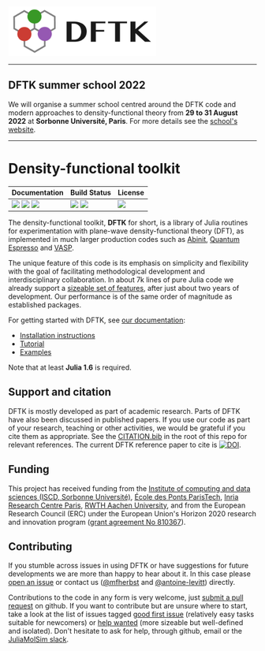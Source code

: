 <img src="https://raw.githubusercontent.com/JuliaMolSim/DFTK.jl/master/docs/logo/DFTK_750x250.png" alt="dftk logo" height="100px" />

-----------

## DFTK summer school 2022

We will organise a summer school centred around the DFTK code
and modern approaches to density-functional theory
from **29 to 31 August 2022** at **Sorbonne Université, Paris**.
For more details see the [school's website](https://school2022.dftk.org).

-----------

# Density-functional toolkit

| **Documentation**                                                                 | **Build Status**                                |  **License**                     |
|:--------------------------------------------------------------------------------- |:----------------------------------------------- |:-------------------------------- |
| [![][docs-img]][docs-url] [![][ddocs-img]][ddocs-url] [![][slack-img]][slack-url] | [![][ci-img]][ci-url] [![][ccov-img]][ccov-url] | [![][license-img]][license-url]  |

[ddocs-img]: https://img.shields.io/badge/docs-dev-blue.svg
[ddocs-url]: https://docs.dftk.org/dev

[docs-img]: https://img.shields.io/badge/docs-stable-blue.svg
[docs-url]: https://docs.dftk.org/stable

[slack-img]: https://img.shields.io/badge/chat-on_slack-808493.svg?logo=slack
[slack-url]: https://join.slack.com/t/juliamolsim/shared_invite/zt-tc060co0-HgiKApazzsQzBHDlQ58A7g

[ci-img]: https://github.com/JuliaMolSim/DFTK.jl/workflows/CI/badge.svg?branch=master&event=push
[ci-url]: https://github.com/JuliaMolSim/DFTK.jl/actions

[ccov-img]: https://codecov.io/gh/JuliaMolSim/DFTK.jl/branch/master/graph/badge.svg?token=A23M0VZ8PQ
[ccov-url]: https://codecov.io/gh/JuliaMolSim/DFTK.jl

[license-img]: https://img.shields.io/github/license/JuliaMolSim/DFTK.jl.svg?maxAge=2592000
[license-url]: https://github.com/JuliaMolSim/DFTK.jl/blob/master/LICENSE


The density-functional toolkit, **DFTK** for short, is a library of
Julia routines for experimentation with plane-wave
density-functional theory (DFT), as implemented in much larger
production codes such as [Abinit](https://www.abinit.org/),
[Quantum Espresso](http://quantum-espresso.org/) and
[VASP](https://www.vasp.at/).

The unique feature of this code is its emphasis on simplicity and flexibility
with the goal of facilitating methodological development and
interdisciplinary collaboration.
In about 7k lines of pure Julia code we already support a
[sizeable set of features](https://docs.dftk.org/stable/index.html#package-features-1),
after just about two years of development.
Our performance is of the same order of magnitude as established packages.

For getting started with DFTK, see [our documentation](https://docs.dftk.org):
- [Installation instructions](https://docs.dftk.org/stable/guide/installation/)
- [Tutorial](https://docs.dftk.org/stable/guide/tutorial/)
- [Examples](https://docs.dftk.org/stable/#example-index-1)

Note that at least **Julia 1.6** is required.

## Support and citation
DFTK is mostly developed as part of academic research.
Parts of DFTK have also been discussed in published papers.
If you use our code as part of your research, teaching or other activities,
we would be grateful if you cite them as appropriate.
See the [CITATION.bib](CITATION.bib) in the root of this repo for relevant references.
The current DFTK reference paper to cite is
[![DOI](https://img.shields.io/badge/DOI-10.21105/jcon.00069-blue)](https://doi.org/10.21105/jcon.00069).

## Funding
This project has received funding from
the [Institute of computing and data sciences (ISCD, Sorbonne Université)](https://iscd.sorbonne-universite.fr/),
[École des Ponts ParisTech](https://enpc.fr), [Inria Research Centre Paris](https://www.inria.fr/fr/centre-inria-de-paris),
[RWTH Aachen University](https://rwth-aachen.de/),
and from the European Research Council (ERC) under the European Union's Horizon 2020 research and
innovation program ([grant agreement No 810367](https://cordis.europa.eu/project/id/810367)).

## Contributing
If you stumble across issues in using DFTK
or have suggestions for future developments
we are more than happy to hear about it.
In this case please [open an issue](https://github.com/JuliaMolSim/DFTK.jl/issues)
or contact us ([@mfherbst](https://github.com/mfherbst)
and [@antoine-levitt](https://github.com/antoine-levitt)) directly.

Contributions to the code in any form is very welcome,
just [submit a pull request](https://github.com/JuliaMolSim/DFTK.jl/pulls)
on github. If you want to contribute but are unsure where to start, take a look
at the list of issues tagged [good first issue](https://github.com/JuliaMolSim/DFTK.jl/issues?q=is%3Aissue+is%3Aopen+label%3A%22good+first+issue%22)
(relatively easy tasks suitable for newcomers) or [help wanted](https://github.com/JuliaMolSim/DFTK.jl/issues?q=is%3Aissue+is%3Aopen+label%3A%22help+wanted%22)
(more sizeable but well-defined and isolated).
Don't hesitate to ask for help, through github, email or the [JuliaMolSim slack][slack-url].
